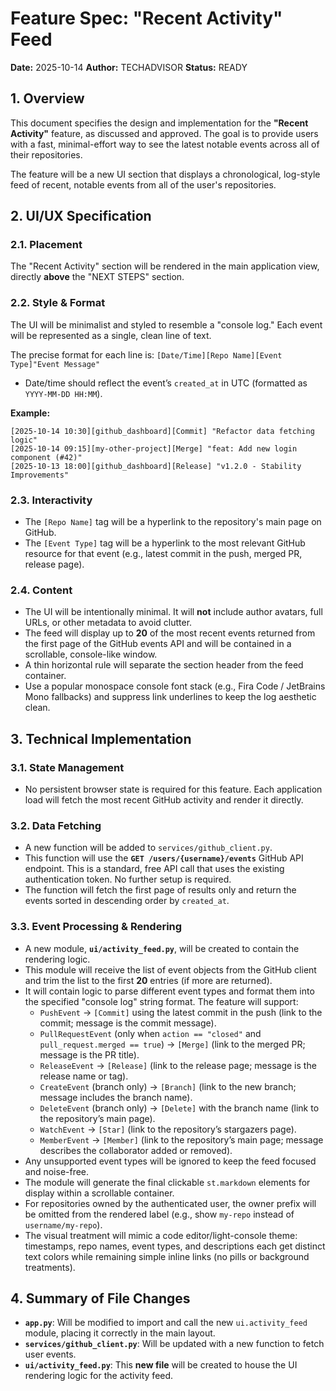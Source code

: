 # Feature Spec: "Recent Activity" Feed

**Date:** 2025-10-14
**Author:** TECHADVISOR
**Status:** READY

## 1. Overview

This document specifies the design and implementation for the **"Recent Activity"** feature, as discussed and approved. The goal is to provide users with a fast, minimal-effort way to see the latest notable events across all of their repositories.

The feature will be a new UI section that displays a chronological, log-style feed of recent, notable events from all of the user's repositories.

## 2. UI/UX Specification

### 2.1. Placement

The "Recent Activity" section will be rendered in the main application view, directly **above** the "NEXT STEPS" section.

### 2.2. Style & Format

The UI will be minimalist and styled to resemble a "console log." Each event will be represented as a single, clean line of text.

The precise format for each line is:
`[Date/Time][Repo Name][Event Type]"Event Message"`

- Date/time should reflect the event’s `created_at` in UTC (formatted as `YYYY-MM-DD HH:MM`).

**Example:**
```
[2025-10-14 10:30][github_dashboard][Commit] "Refactor data fetching logic"
[2025-10-14 09:15][my-other-project][Merge] "feat: Add new login component (#42)"
[2025-10-13 18:00][github_dashboard][Release] "v1.2.0 - Stability Improvements"
```

### 2.3. Interactivity

- The `[Repo Name]` tag will be a hyperlink to the repository's main page on GitHub.
- The `[Event Type]` tag will be a hyperlink to the most relevant GitHub resource for that event (e.g., latest commit in the push, merged PR, release page).

### 2.4. Content

- The UI will be intentionally minimal. It will **not** include author avatars, full URLs, or other metadata to avoid clutter.
- The feed will display up to **20** of the most recent events returned from the first page of the GitHub events API and will be contained in a scrollable, console-like window.
- A thin horizontal rule will separate the section header from the feed container.
- Use a popular monospace console font stack (e.g., Fira Code / JetBrains Mono fallbacks) and suppress link underlines to keep the log aesthetic clean.

## 3. Technical Implementation

### 3.1. State Management

- No persistent browser state is required for this feature. Each application load will fetch the most recent GitHub activity and render it directly.

### 3.2. Data Fetching

- A new function will be added to `services/github_client.py`.
- This function will use the **`GET /users/{username}/events`** GitHub API endpoint. This is a standard, free API call that uses the existing authentication token. No further setup is required.
- The function will fetch the first page of results only and return the events sorted in descending order by `created_at`.

### 3.3. Event Processing & Rendering

- A new module, **`ui/activity_feed.py`**, will be created to contain the rendering logic.
- This module will receive the list of event objects from the GitHub client and trim the list to the first **20** entries (if more are returned).
- It will contain logic to parse different event types and format them into the specified "console log" string format. The feature will support:
    - `PushEvent` → `[Commit]` using the latest commit in the push (link to the commit; message is the commit message).
    - `PullRequestEvent` (only when `action == "closed"` and `pull_request.merged == true`) → `[Merge]` (link to the merged PR; message is the PR title).
    - `ReleaseEvent` → `[Release]` (link to the release page; message is the release name or tag).
    - `CreateEvent` (branch only) → `[Branch]` (link to the new branch; message includes the branch name).
    - `DeleteEvent` (branch only) → `[Delete]` with the branch name (link to the repository’s main page).
    - `WatchEvent` → `[Star]` (link to the repository’s stargazers page).
    - `MemberEvent` → `[Member]` (link to the repository’s main page; message describes the collaborator added or removed).
- Any unsupported event types will be ignored to keep the feed focused and noise-free.
- The module will generate the final clickable `st.markdown` elements for display within a scrollable container.
- For repositories owned by the authenticated user, the owner prefix will be omitted from the rendered label (e.g., show `my-repo` instead of `username/my-repo`).
- The visual treatment will mimic a code editor/light-console theme: timestamps, repo names, event types, and descriptions each get distinct text colors while remaining simple inline links (no pills or background treatments).

## 4. Summary of File Changes

- **`app.py`**: Will be modified to import and call the new `ui.activity_feed` module, placing it correctly in the main layout.
- **`services/github_client.py`**: Will be updated with a new function to fetch user events.
- **`ui/activity_feed.py`**: This **new file** will be created to house the UI rendering logic for the activity feed.
